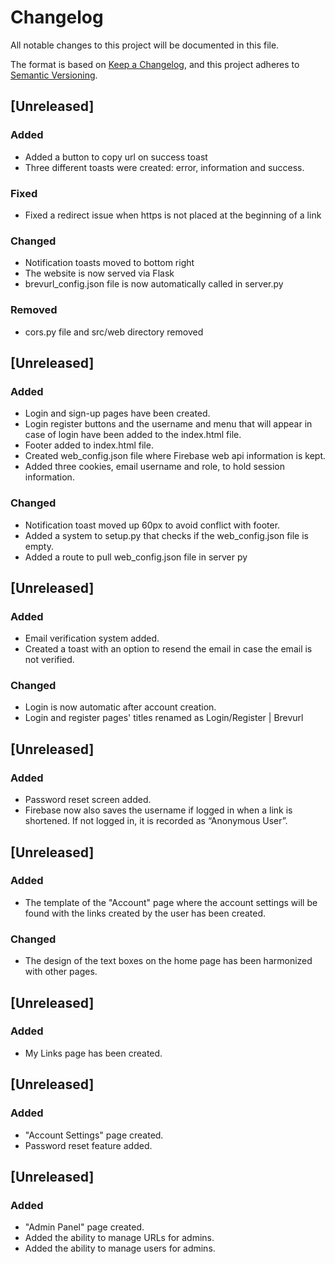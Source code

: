 # Changelog

All notable changes to this project will be documented in this file.

The format is based on [Keep a Changelog](https://keepachangelog.com/en/1.1.0/),
and this project adheres to [Semantic Versioning](https://semver.org/spec/v2.0.0.html).



## [Unreleased]

### Added
- Added a button to copy url on success toast
- Three different toasts were created: error, information and success.

### Fixed
- Fixed a redirect issue when https is not placed at the beginning of a link

### Changed
- Notification toasts moved to bottom right
- The website is now served via Flask
- brevurl_config.json file is now automatically called in server.py

### Removed
- cors.py file and src/web directory removed

## [Unreleased]

### Added
- Login and sign-up pages have been created.
- Login register buttons and the username and menu that will appear in case of login have been added to the index.html file.
- Footer added to index.html file.
- Created web_config.json file where Firebase web api information is kept.
- Added three cookies, email username and role, to hold session information.

### Changed
- Notification toast moved up 60px to avoid conflict with footer.
- Added a system to setup.py that checks if the web_config.json file is empty.
- Added a route to pull web_config.json file in server py

## [Unreleased]

### Added
- Email verification system added.
- Created a toast with an option to resend the email in case the email is not verified.

### Changed
- Login is now automatic after account creation.
- Login and register pages' titles renamed as Login/Register | Brevurl

## [Unreleased]

### Added
- Password reset screen added.
- Firebase now also saves the username if logged in when a link is shortened. If not logged in, it is recorded as “Anonymous User”.


## [Unreleased]

### Added
- The template of the "Account" page where the account settings will be found with the links created by the user has been created.

### Changed
- The design of the text boxes on the home page has been harmonized with other pages.

## [Unreleased]

### Added
- My Links page has been created.

## [Unreleased]

### Added
- "Account Settings" page created.
- Password reset feature added.

## [Unreleased]

### Added
- "Admin Panel" page created.
- Added the ability to manage URLs for admins.
- Added the ability to manage users for admins.